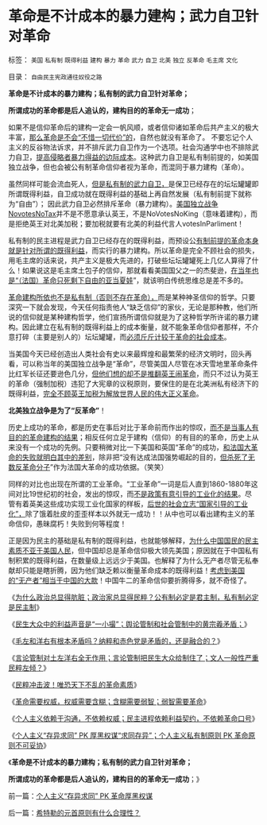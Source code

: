 # 革命是不计成本的暴力建构；武力自卫针对革命

标签： `美国` `私有制` `既得利益` `建构` `暴力` `革命` `武力` `自卫` `北美` `独立` `反革命` `毛主席` `文化` 

目录： `自由民主宪政通往奴役之路`

**革命是不计成本的暴力建构；私有制的武力自卫针对革命；**

**所谓成功的革命都是后人追认的，建构目的的革命无一成功**；

如果不是信仰革命后的建构一定会一帆风顺，或者信仰诸如革命后共产主义的极大丰富，[那么革命是不会“不惜一切代价”的](../../../2012/2/9/为什么郑民生屠幼会得到革命分子的广泛同情？.md)，自然也就没有革命了。
不要忘记个人主义的反谷物法诉求，并不排斥武力自卫作为一个选项。社会沟通学中也不排除武力自卫，[提高侵略者暴力得益的边际成本](../../../2011/4/16/国民主权原理限制内战的干预原则.md)。这种武力自卫是私有制前提的，如美国独立战争，但也会被公有制革命信仰者视为革命，而混同于暴力建构（革命）。

虽然同样可能会流血死人，[但是私有制的武力自卫，](http://hi.baidu.com/darthchn/blog/item/6c2e2b59047954d39c820484.html)是保卫已经存在的坛坛罐罐即所谓既得利益，自卫成功就在既得利益的基础上再自然发展（私有制前提下就称为“自由”）；
因此武力自卫必然排斥革命（暴力建构）。[美国独立战争NovotesNoTax](../../../2008/3/22/《爱国者》后谈北美独立战争的政治经济外交军事史.md)并不是不愿意承认英王，不是NoVotesNoKing（意味着建构），而是拒绝英王对北美加税；要加税就要有北美的利益代言人votesInParliment！

私有制的民主进程是武力自卫已经存在的既得利益，而预设公[有制前提的革命本身就是针对所谓的既得利益](../../../2012/2/4/革命的最终目标为什么总是侵犯私有财产？.md)，而实行的暴力建构。所以革命是完全不顾社会的损失，用毛主席的话来说，共产主义是极大先进的，打破些坛坛罐罐死上几亿人算得了什么！如果说这是毛主席土包子的信仰，那就看看美国国父之一的杰斐逊，[在当年也是“（法国）革命只死剩下自由的亚当夏娃](../../../2011/4/20/杰斐逊成了希特勒；没有极左只有更左；.md)”，就该明白传统思维总是差不多的。

[革命建构所依也不是私有制（否则不存在革命），](../../../2012/2/10/中国国民主素质不亚于美国，文人素质与美国一样愚昧.md)而是某种神圣信仰的哲学。只要深究一下就会发现，今天任何指责他人“缺乏信仰”的家伙，无论是那种教，他们所说的信仰就是某种建构哲学，他们宣扬所谓信仰就是为了这种哲学所许诺的暴力建构。因此建立在私有制的既得利益上的成本衡量，就不能象革命信仰者那样，不介意打碎（主要是别人的）坛坛罐罐，而[必须斤斤计较于革命的社会成本](../../../2012/2/10/革命的误区“谁才是大多数”？.md)。

当美国今天已经创造出人类社会有史以来最辉煌和最繁荣的经济文明时，回头再看，可以称当年的美国独立战争是“革命”，尽管美国人尽管在冰天雪地里革命条件比红军长征还要逊色几分，[但他们想的却不是推翻英王闹革命](../../../2011/5/9/有限的革命，有限的战争.md)，而只不过认为英王的革命（强制加税）违犯了大宪章的议税原则，要保住的是在北美洲私有经济下的既得利益，[完全不顾英王加税为解放世界人民的伟大正义革命](../../../2011/5/8/北美独立战争英国真的万恶不赦吗？.md)。

**北美独立战争是为了“反革命”**！

历史上成功的革命，都是历史在事后对比于革命前而作出的惊叹，[而不是当事人有目的的革命建构的结果](../../../2012/2/2/民粹冲击波！革命压力对于民主进程是南辕北辙.md)；相反任何立足于建构（信仰）的有目的的革命，历史上从来没有一个成功的先例。只要稍微对比一下美国和英国“革命”的成功，[和法国大革命的失败就明白其中的差别](../../../2011/8/30/纳粹法国打败了犹太德国，民粹暴行针对无权小民.md)，除非把“没有达成法国强势崛起的目的，[但杀死了无数反革命分子](../../../2012/2/4/“革命儿女”的悲鸣，社会的悲哀，民族的悲剧！.md)”作为法国大革命的成功依据。（笑笑）

同样的对比也出现在所谓的工业革命。“工业革命”一词是后人直到1860-1880年这间对比19世纪初的社会，发出的惊叹，而[不是政策有意引导的工业化的结果](../../../2012/1/20/小小的英国集中了全球纺织业，工业革命因而发生.md)。尽管有着英美这些成功实现工业化国家的样板，[后世的社会立志“国家引导的工业化”，](../../../2012/1/22/工业化是市场经济宁静致远的结果,“傻逼工业化”不是工业化.md)除了饿着肚皮的歪歪样本以外就无一成功！！从中也可以看出建构主义的革命信仰，愚昧腐朽！失败到何等程度！

正是因为民主的基础是私有制的既得利益，也就能够解释，[为什么中国国民的民主素质不亚于美国人民](../../../2012/2/10/中国国民主素质不亚于美国，文人素质与美国一样愚昧.md)，但中国却总是革命信仰极大领先美国；原因就在于中国私有制积累的既得利益，在数量级上远远少于美国。也解释了为什么无产者尽管无私奉献却只能是瞎折腾，因为他们缺乏赖以衡量革命成本的既得利益！[考虑到美国的“无产者”相当于中国的大款](../../../2011/10/10/美国的有钱人都是穷人，美国穷人才会有钱.md)！中国牛二的革命信仰要折腾得多，就不奇怪了。

《[为什么政治总显得肮脏；政治家总显得民粹？公有制必定是君主制，私有制必定是民主制](../../../2012/2/10/中国国民主素质不亚于美国，文人素质与美国一样愚昧.md)》

《[民生大众中的利益声音是“一小撮”；舆论管制和社会管制中的黄宗羲矛盾；](../../../2012/2/10/广泛的网络暴力，米塞斯，茅于轼，韩寒……；.md)》

《[毛左和洋右有根本矛盾吗？纳粹和赤色党是矛盾的，还是融合的？](../../../2012/2/10/毛左和洋右有根本矛盾吗？.md)》

《[言论管制对土左洋右全无作用；言论管制把民生大众给制住了；文人一般性严重民粹左倾？](../../../2012/2/11/言论管制对极端分子无效，文人普遍性严重左倾.md)》

《[民粹冲击波！唯恐天下不乱的革命素质](../../../2012/2/11/民粹冲击波！唯恐天下不乱的革命素质.md)》

《[革命需要权威，权威需要含糊；含糊需要弱智；弱智需要革命](../../../2012/2/11/革命需要权威，权威需要含糊；含糊需要弱智；弱智需要革命.md)》

《[个人主义依赖于沟通，不依赖权威；民主进程依赖利益契约，不依赖革命口号](../../../2012/2/11/民主依赖利益契约，不依赖革命口号.md)》

《[个人主义“存异求同” PK 厚黑权谋“求同存异”；个人主义私有制原则 PK
革命原则不可妥协](../../../2012/2/12/个人主义“存异求同”&nbsp;PK&nbsp;革命厚黑权谋.md)》

《**革命是不计成本的暴力建构；私有制的武力自卫针对革命；**

**所谓成功的革命都是后人追认的，建构目的的革命无一成功**；》



前一篇：[个人主义“存异求同”&nbsp;PK&nbsp;革命厚黑权谋](../../../2012/2/12/个人主义“存异求同”&nbsp;PK&nbsp;革命厚黑权谋.md)

后一篇：[希特勒的元首原则有什么合理性？](../../../2012/2/12/希特勒的元首原则有什么合理性？.md)